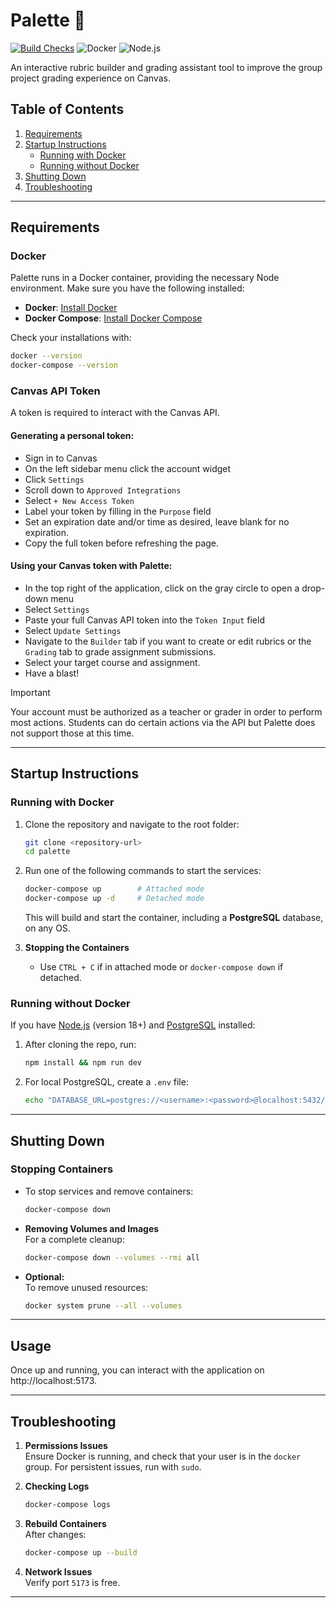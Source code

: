 # Palette :art:

[![Build Checks](https://github.com/jwsmith24/palette/actions/workflows/ci-checks.yml/badge.svg)](https://github.com/jwsmith24/palette/actions/workflows/ci-checks.yml)
![Docker](https://img.shields.io/badge/Docker-Compatible-blue)
![Node.js](https://img.shields.io/badge/Node.js-v18+-green)

An interactive rubric builder and grading assistant tool to improve the group project grading experience on Canvas.

## Table of Contents

1. [Requirements](#requirements)
2. [Startup Instructions](#startup-instructions)
    - [Running with Docker](#running-with-docker)
    - [Running without Docker](#running-without-docker)
3. [Shutting Down](#shutting-down)
4. [Troubleshooting](#troubleshooting)

---

## Requirements

### Docker

Palette runs in a Docker container, providing the necessary Node environment. Make sure you have the following
installed:

- **Docker**: [Install Docker](https://docs.docker.com/get-docker/)
- **Docker Compose**: [Install Docker Compose](https://docs.docker.com/compose/install/)

Check your installations with:

```bash
docker --version
docker-compose --version
```

### Canvas API Token

A token is required to interact with the Canvas API.

#### Generating a personal token:

- Sign in to Canvas
- On the left sidebar menu click the account widget
- Click `Settings`
- Scroll down to `Approved Integrations`
- Select `+ New Access Token`
- Label your token by filling in the `Purpose` field
- Set an expiration date and/or time as desired, leave blank for no expiration.
- Copy the full token before refreshing the page.

#### Using your Canvas token with Palette:

- In the top right of the application, click on the gray circle to open a drop-down menu
- Select `Settings`
- Paste your full Canvas API token into the `Token Input` field
- Select `Update Settings`
- Navigate to the `Builder` tab if you want to create or edit rubrics or the `Grading` tab to grade assignment
  submissions.
- Select your target course and assignment.
- Have a blast!

> [!IMPORTANT]
> Your account must be authorized as a teacher or grader in order to perform most actions. Students can do certain
> actions via the API but Palette does not support those at this time.

---

## Startup Instructions

### Running with Docker

1. Clone the repository and navigate to the root folder:

   ```bash
   git clone <repository-url>
   cd palette
   ```

2. Run one of the following commands to start the services:

   ```bash
   docker-compose up        # Attached mode
   docker-compose up -d     # Detached mode
   ```

   This will build and start the container, including a **PostgreSQL** database, on any OS.

3. **Stopping the Containers**
    - Use `CTRL + C` if in attached mode or `docker-compose down` if detached.

### Running without Docker

If you have [Node.js](https://nodejs.org/en) (version 18+) and [PostgreSQL](https://www.postgresql.org/) installed:

1. After cloning the repo, run:

   ```bash
   npm install && npm run dev
   ```

2. For local PostgreSQL, create a `.env` file:
   ```bash
   echo "DATABASE_URL=postgres://<username>:<password>@localhost:5432/<database_name>" > backend/.env
   ```

---

## Shutting Down

### Stopping Containers

- To stop services and remove containers:

  ```bash
  docker-compose down
  ```

- **Removing Volumes and Images**  
  For a complete cleanup:

  ```bash
  docker-compose down --volumes --rmi all
  ```

- **Optional:**  
  To remove unused resources:
  ```bash
  docker system prune --all --volumes
  ```

---

## Usage

Once up and running, you can interact with the application on http://localhost:5173.

---

## Troubleshooting

1. **Permissions Issues**  
   Ensure Docker is running, and check that your user is in the `docker` group. For persistent issues, run with `sudo`.

2. **Checking Logs**

   ```bash
   docker-compose logs
   ```

3. **Rebuild Containers**  
   After changes:

   ```bash
   docker-compose up --build
   ```

4. **Network Issues**  
   Verify port `5173` is free.

---


